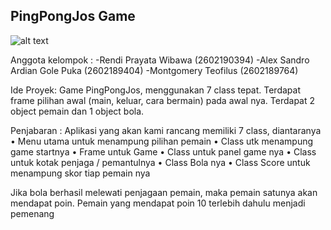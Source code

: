 ## PingPongJos Game
![alt text](https://img.poki.com/cdn-cgi/image/quality=78,width=600,height=600,fit=cover,f=auto/aa850a3705bb31cc524fec36f8d31320.jpeg)

Anggota kelompok :
-Rendi Prayata Wibawa (2602190394)
-Alex Sandro Ardian Gole Puka (2602189404)
-Montgomery Teofilus (2602189764)

Ide Proyek: 
Game PingPongJos, menggunakan 7 class tepat. Terdapat frame pilihan awal (main, keluar, cara bermain) pada awal nya. Terdapat 2 object pemain dan 1 object bola. 

Penjabaran :
Aplikasi yang akan kami rancang memiliki 7 class, diantaranya
•	Menu utama untuk menampung pilihan pemain
•	Class utk menampung game startnya
•	Frame untuk Game
•	Class untuk panel game nya
•	Class untuk kotak penjaga / pemantulnya
•	Class Bola nya
•	Class Score untuk menampung skor tiap pemain nya

Jika bola berhasil melewati penjagaan pemain, maka pemain satunya akan mendapat poin. Pemain yang mendapat poin 10 terlebih dahulu menjadi pemenang
 



